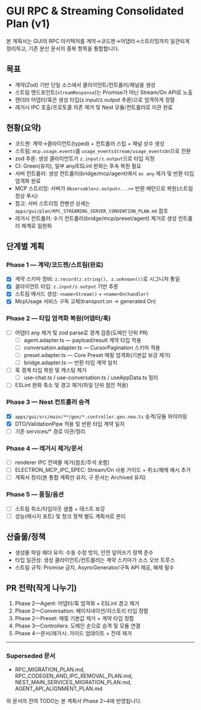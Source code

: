 # GUI RPC & Streaming Consolidated Plan (v1)

본 계획서는 GUI의 RPC 아키텍처를 계약→코드젠→어댑터→스트리밍까지 일관되게 정리하고, 기존 분산 문서의 중복 항목을 통합합니다.

## 목표

- 계약(Zod) 기반 단일 소스에서 클라이언트/컨트롤러/채널을 생성
- 스트림 엔드포인트(`streamResponse`)는 Promise가 아닌 Stream/On API로 노출
- 렌더러 어댑터/훅은 생성 타입(z.input/z.output 추론)으로 엄격하게 정렬
- 레거시 IPC 호출/프로토콜 의존 제거 및 Nest 모듈/컨트롤러로 이관 완료

## 현황(요약)

- 코드젠: 계약→클라이언트(typed) + 컨트롤러 스텁 + 채널 상수 생성
- 스트림: `mcp.usage.events`를 `usage_eventsStream/usage_eventsOn`으로 전환
- zod 추론: 생성 클라이언트가 `z.input/z.output`으로 타입 지정
- CI: Green(유지), 일부 any/ESLint 완화는 후속 복원 필요
- 서버 컨트롤러: 생성 컨트롤러(bridge/mcp/agent)에서 `as any` 제거 및 반환 타입 엄격화 완료
- MCP 스트리밍: 서버가 `Observable<z.output<...>>` 반환 패턴으로 복원(스트림 정상 푸시)
- 참고: 서버 스트리밍 컨벤션 상세는 `apps/gui/plan/RPC_STREAMING_SERVER_CONVENTION_PLAN.md` 참조
- 레거시 컨트롤러: 수기 컨트롤러(bridge/mcp/preset/agent) 제거로 생성 컨트롤러 체계로 일원화

## 단계별 계획

### Phase 1 — 계약/코드젠/스트림(완료)

- [x] 계약 스키마 정비: `z.record(z.string(), z.unknown())`로 시그니처 통일
- [x] 클라이언트 타입: `z.input/z.output` 기반 추론
- [x] 스트림 메서드 생성: `<name>Stream()` + `<name>On(handler)`
- [x] McpUsage 서비스 구독 교체(transport.on → generated On)

### Phase 2 — 타입 엄격화 복원(어댑터/훅)

- [ ] 어댑터 any 제거 및 zod parse로 경계 검증(도메인 단위 PR)
  - [ ] agent.adapter.ts — payload/result 계약 타입 적용
  - [ ] conversation.adapter.ts — CursorPagination 스키마 적용
  - [ ] preset.adapter.ts — Core Preset 매핑 엄격화(기본값 보강 제거)
  - [ ] bridge.adapter.ts — 반환 타입 계약 일치
- [ ] 훅 경계 타입 복원 및 캐스팅 제거
  - [ ] use-chat.ts / use-conversation.ts / useAppData.ts 정리
- [ ] ESLint 완화 축소 및 경고 제거(파일 단위 점진 적용)

### Phase 3 — Nest 컨트롤러 승격

- [x] `apps/gui/src/main/**/gen/*.controller.gen.new.ts` 승격/모듈 와이어링
- [x] DTO/ValidationPipe 적용 및 반환 타입 계약 일치
- [ ] 기존 services/\* 경로 이관/정리

### Phase 4 — 레거시 제거/문서

- [ ] renderer IPC 잔여물 제거(참조/주석 포함)
- [ ] ELECTRON_MCP_IPC_SPEC: Stream/On 사용 가이드 + 취소/해제 예시 추가
- [ ] 계획서 정리(본 통합 계획만 유지, 구 문서는 Archived 유지)

### Phase 5 — 품질/옵션

- [ ] 스트림 취소/타임아웃 샘플 + 테스트 보강
- [ ] 성능(메시지 포트) 및 청크 정책 별도 계획서로 분리

## 산출물/정책

- 생성물 파일 헤더 유지: 수동 수정 방지, 안전 덮어쓰기 정책 준수
- 타입 일관성: 생성 클라이언트/컨트롤러는 계약 스키마가 소스 오브 트루스
- 스트림 규칙: Promise 금지, AsyncGenerator/구독 API 제공, 해제 필수

## PR 전략(작게 나누기)

1. Phase 2—Agent: 어댑터/훅 엄격화 + ESLint 경고 제거
2. Phase 2—Conversation: 페이지네이션/히스토리 타입 정렬
3. Phase 2—Preset: 매핑 기본값 제거 + 계약 타입 정합
4. Phase 3—Controllers: 도메인 순으로 승격 및 모듈 연결
5. Phase 4—문서/레거시: 가이드 업데이트 + 잔여 제거

---

### Superseded 문서

- RPC_MIGRATION_PLAN.md, RPC_CODEGEN_AND_IPC_REMOVAL_PLAN.md, NEST_MAIN_SERVICES_MIGRATION_PLAN.md, AGENT_API_ALIGNMENT_PLAN.md

위 문서의 잔여 TODO는 본 계획서 Phase 2~4에 반영됩니다.
